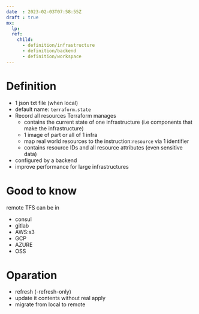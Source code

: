 ```yaml
---
date  : 2023-02-03T07:58:55Z
draft : true
mx:  
  lp:
  ref:
    child:
      - definition/infrastructure
      - definition/backend
      - definition/workspace
---
```


# Definition
- 1 json txt file (when local)
- default name:  `terraform.state`
- Record all resources Terraform manages
  - contains the current state of one infrastructure (i.e components that make the infrastructure)
  - 1 image of part or all of 1 infra
  - map real world resources to the instruction:`resource` via 1 identifier
  - contains resource IDs and all resource attributes (even sensitive data)
- configured by a backend
- improve performance for large infrastructures

# Good to know
remote TFS can be in 
- consul
- gitlab
- AWS:s3
- GCP
- AZURE
- OSS


# Oparation
- refresh (-refresh-only)
 - update it contents without real apply
- migrate from local to remote
